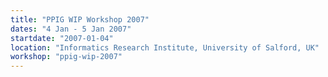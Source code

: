 ```yaml
---
title: "PPIG WIP Workshop 2007"
dates: "4 Jan - 5 Jan 2007"
startdate: "2007-01-04"
location: "Informatics Research Institute, University of Salford, UK"
workshop: "ppig-wip-2007"
---
```

